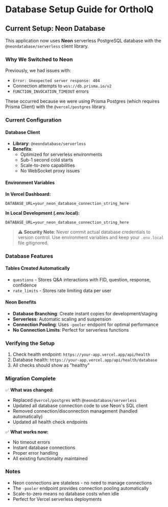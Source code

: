 # Database Setup Guide for OrthoIQ

## Current Setup: Neon Database

This application now uses **Neon** serverless PostgreSQL database with the `@neondatabase/serverless` client library.

### Why We Switched to Neon

Previously, we had issues with:
- `Error: Unexpected server response: 404` 
- Connection attempts to `wss://db.prisma.io/v2`
- `FUNCTION_INVOCATION_TIMEOUT` errors

These occurred because we were using Prisma Postgres (which requires Prisma Client) with the `@vercel/postgres` library.

### Current Configuration

#### Database Client
- **Library**: `@neondatabase/serverless`
- **Benefits**: 
  - Optimized for serverless environments
  - Sub-1 second cold starts
  - Scale-to-zero capabilities
  - No WebSocket proxy issues

#### Environment Variables

**In Vercel Dashboard:**
```
DATABASE_URL=your_neon_database_connection_string_here
```

**In Local Development (.env.local):**
```env
DATABASE_URL=your_neon_database_connection_string_here
```

> ⚠️ **Security Note**: Never commit actual database credentials to version control. Use environment variables and keep your `.env.local` file gitignored.

### Database Features

#### Tables Created Automatically
- `questions` - Stores Q&A interactions with FID, question, response, confidence
- `rate_limits` - Stores rate limiting data per user

#### Neon Benefits
- **Database Branching**: Create instant copies for development/staging
- **Serverless**: Automatic scaling and suspension
- **Connection Pooling**: Uses `-pooler` endpoint for optimal performance
- **No Connection Limits**: Perfect for serverless functions

### Verifying the Setup

1. Check health endpoint: `https://your-app.vercel.app/api/health`
2. Database health: `https://your-app.vercel.app/api/health/database`
3. All checks should show as "healthy"

### Migration Complete

✅ **What was changed:**
- Replaced `@vercel/postgres` with `@neondatabase/serverless`
- Updated all database connection code to use Neon's SQL client
- Removed connection/disconnection management (handled automatically)
- Updated all health check endpoints

✅ **What works now:**
- No timeout errors
- Instant database connections
- Proper error handling
- All existing functionality maintained

### Notes

- Neon connections are stateless - no need to manage connections
- The `-pooler` endpoint provides connection pooling automatically
- Scale-to-zero means no database costs when idle
- Perfect for Vercel serverless deployments